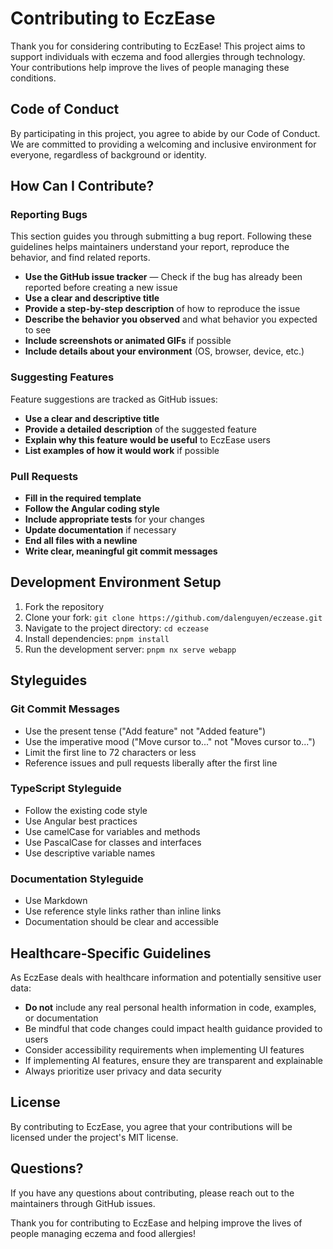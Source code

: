 # Contributing to EczEase

Thank you for considering contributing to EczEase! This project aims to support individuals with eczema and food allergies through technology. Your contributions help improve the lives of people managing these conditions.

## Code of Conduct

By participating in this project, you agree to abide by our Code of Conduct. We are committed to providing a welcoming and inclusive environment for everyone, regardless of background or identity.

## How Can I Contribute?

### Reporting Bugs

This section guides you through submitting a bug report. Following these guidelines helps maintainers understand your report, reproduce the behavior, and find related reports.

- **Use the GitHub issue tracker** — Check if the bug has already been reported before creating a new issue
- **Use a clear and descriptive title**
- **Provide a step-by-step description** of how to reproduce the issue
- **Describe the behavior you observed** and what behavior you expected to see
- **Include screenshots or animated GIFs** if possible
- **Include details about your environment** (OS, browser, device, etc.)

### Suggesting Features

Feature suggestions are tracked as GitHub issues:

- **Use a clear and descriptive title**
- **Provide a detailed description** of the suggested feature
- **Explain why this feature would be useful** to EczEase users
- **List examples of how it would work** if possible

### Pull Requests

- **Fill in the required template**
- **Follow the Angular coding style**
- **Include appropriate tests** for your changes
- **Update documentation** if necessary
- **End all files with a newline**
- **Write clear, meaningful git commit messages**

## Development Environment Setup

1. Fork the repository
2. Clone your fork: `git clone https://github.com/dalenguyen/eczease.git`
3. Navigate to the project directory: `cd eczease`
4. Install dependencies: `pnpm install`
5. Run the development server: `pnpm nx serve webapp`

## Styleguides

### Git Commit Messages

- Use the present tense ("Add feature" not "Added feature")
- Use the imperative mood ("Move cursor to..." not "Moves cursor to...")
- Limit the first line to 72 characters or less
- Reference issues and pull requests liberally after the first line

### TypeScript Styleguide

- Follow the existing code style
- Use Angular best practices
- Use camelCase for variables and methods
- Use PascalCase for classes and interfaces
- Use descriptive variable names

### Documentation Styleguide

- Use Markdown
- Use reference style links rather than inline links
- Documentation should be clear and accessible

## Healthcare-Specific Guidelines

As EczEase deals with healthcare information and potentially sensitive user data:

- **Do not** include any real personal health information in code, examples, or documentation
- Be mindful that code changes could impact health guidance provided to users
- Consider accessibility requirements when implementing UI features
- If implementing AI features, ensure they are transparent and explainable
- Always prioritize user privacy and data security

## License

By contributing to EczEase, you agree that your contributions will be licensed under the project's MIT license.

## Questions?

If you have any questions about contributing, please reach out to the maintainers through GitHub issues.

Thank you for contributing to EczEase and helping improve the lives of people managing eczema and food allergies!
